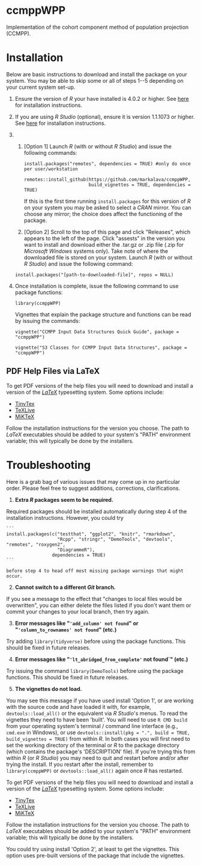 # ccmppWPP

Implementation of the cohort component method of population projection (CCMPP).

# Installation

Below are basic instructions to download and install the package on your system. You may be able to skip some or all of steps 1--5 depending on your current system set-up. 

1. Ensure the version of *R* your have installed is 4.0.2 or higher. See [here](https://www.r-project.org/) for installation instructions.
2. If you are using *R Studio* (optional), ensure it is version 1.1.1073 or higher. See [here](https://rstudio.com/) for installation instructions. 
3. 
    1. [Option 1] Launch *R* (with or without *R Studio*) and issue the following commands:

        ```
        install.packages("remotes", dependencies = TRUE) #only do once per user/workstation
    	
        remotes::install_github(https://github.com/markalava/ccmppWPP, 
    	                        build_vignettes = TRUE, dependencies = TRUE)
        ```
	    
        If this is the first time running `install.packages` for this version of *R* on your system you may be asked to select a *CRAN* mirror. You can choose any mirror; the choice does affect the functioning of the package.
	
    2. [Option 2] Scroll to the top of this page and click "Releases", which appears to the left of the page. Click "assests" in the version you want to install and download either the .tar.gz or .zip file (.zip for *Microsoft Windows* systems only). Take note of where the downloaded file is stored on your system. Launch *R* (with or without *R Studio*) and issue the following command:
	
	```
	install.packages("[path-to-downloaded-file]", repos = NULL)
	```
	
4. Once installation is complete, issue the following command to use package functions:

    ```
	library(ccmppWPP)
	```
	
    Vignettes that explain the package structure and functions can be read by issuing the commands:
	
	```
	vignette("CCMPP Input Data Structures Quick Guide", package = "ccmppWPP")
	
    vignette("S3 Classes for CCMPP Input Data Structures", package = "ccmppWPP")
	```
		

## PDF Help Files via LaTeX 

To get PDF versions of the help files you will need to download and install a version of the [*LaTeX*](https://www.latex-project.org/) typesetting system. Some options include:

* [TinyTex](https://yihui.org/tinytex/)
* [TeXLive](https://www.tug.org/texlive/)
* [MiKTeX](https://miktex.org/)

Follow the installation instructions for the version you choose. The path to *LaTeX* executables should be added to your system's "PATH" environment variable; this will typically be done by the installers. 


# Troubleshooting

Here is a grab bag of various issues that may come up in no particular order. Please feel free to suggest additions, corrections, clarifications. 

1. **Extra *R* packages seem to be required.** 

  Required packages should be installed automatically during step 4 of the installation instructions. However, you could try
  
    ```
	install.packages(c("testthat", "ggplot2", "knitr", "rmarkdown", 
	                   "Rcpp", "stringr", "DemoTools", "devtools", "remotes", "roxygen2",
					   "DiagrammeR"),
	                 dependencies = TRUE)
    ```
	
	before step 4 to head off most missing package warnings that might occur. 
	
2. **Cannot switch to a different *Git* branch.**

  If you see a message to the effect that "changes to local files would be overwritten", you can either delete the files listed if you don't want them or commit your changes to your local branch, then try again.
  
3. **Error messages like "`'add_column' not found`" or "`'column_to_rownames' not found`" (etc.)**

  Try adding `library(tidyverse)` before using the package functions. This should be fixed in future releases.
  
4. **Error messages like "`'lt_abridged_from_complete'` not found`" (etc.)**

  Try issuing the command `library(DemoTools)` before using the package functions. This should be fixed in future releases.
  
5. **The vignettes do not load.**

  You may see this message if you have used install 'Option 1', or are working with the source code and have loaded it with, for example, `devtools::load_all()` or the equivalent via *R Studio*'s menus. To read the vignettes they need to have been 'built'. You will need to use `R CMD build` from your operating system's terminal / command line interface (e.g., `cmd.exe` in Windows), or use `devtools::install(pkg = ".", build = TRUE, build_vignettes = TRUE)` from within *R*. In both cases you will first need to set the working directory of the terminal or *R* to the package directory (which contains the package's 'DESCRIPTION' file). If you're trying this from within *R* (or *R Studio*) you may need to quit and restart before and/or after trying the install. If you restart after the install, remember to `library(ccmppWPP)` or `devtools::load_all()` again once *R* has restarted. 
  
  To get PDF versions of the help files you will need to download and install a version of the [*LaTeX*](https://www.latex-project.org/) typesetting system. Some options include:

  * [TinyTex](https://yihui.org/tinytex/)
  * [TeXLive](https://www.tug.org/texlive/)
  * [MiKTeX](https://miktex.org/)

Follow the installation instructions for the version you choose. The path to *LaTeX* executables should be added to your system's "PATH" environment variable; this will typically be done by the installers. 
  
  You could try using install 'Option 2', at least to get the vignettes. This option uses pre-built versions of the package that include the vignettes.
